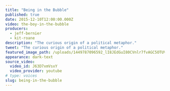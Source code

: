 ```yaml
---
title: "Being in the Bubble"
published: true
date: 2015-12-10T12:00:00.000Z
video: the-boy-in-the-bubble
producers:
  - jeff-bernier
  - kit-roane
description: "The curious origin of a political metaphor."
tweet: "The curious origin of a political metaphor."
featured_image_path: /uploads/1449787096592_lI8JEdGuI80CVnlr7fvAGC5OTUVV0nRNdM9OXKPY33tbgYQ1trIE6j2fxe4Me8rmRWQGt7oYTh07AMdcEPGGjuM3XThv-9A%3Ds1440
appearance: dark-text
source_video:
  video_id: J63D7xmVsxY
  video_provider: youtube
# type: voices
slug: being-in-the-bubble
---
```

